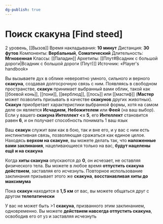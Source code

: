 ```yaml
---
dg-publish: true
---
```

# Поиск скакуна [Find steed]
2 уровень, [[Вызов]]
Время накладывания: **10 минут**
Дистанция: **30 футов**
Компоненты: **Вербальный**, **Соматический**
Длительность: **Мгновенная**
Классы: [[Паладин]]
Архетипы: [[Плут#Всадник с большой дороги|Всадник с большой дороги (Плут)]]
Источник: «Player's handbook»

Вы вызываете дух в облике невероятно умного, сильного и верного **скакуна**, создавая долгосрочную связь с ним. Появляясь в свободном пространстве, **скакун** принимает выбранный вами облик, такой как [[боевой конь]], [[пони]], [[верблюд]], [[лось]] или [[мастиф]] (**Мастер** может позволить призывать в качестве **скакунов** других животных). **Скакун** приобретает характеристики выбранной формы, хотя на самом деле он является **Исчадием**, **Небожителем** или **Феей** (на ваш выбор). Если у вашего **скакуна Интеллект <= 5**, его **Интеллект** становится равен **6**, и он получает способность понимать 1 ваш язык

Ваш **скакун** служит вам как в бою, так и вне его, и у вас с ним есть инстинктивная связь, позволяющая сражаться как единое целое. Находясь **верхом на скакуне**, вы можете делать так, что **наложенные вами заклинания**, нацеливающиеся только на вас, **будут нацелены ещё и на скакуна**

Когда **хиты скакуна** опускаются до **0**, он исчезает, не оставляя физического тела. Вы можете в любое время **отпустить скакуна действием**, заставляя его исчезнуть. Повторное использование заклинания призывает этого же **скакуна**, **восстанавливая хиты до максимума**

Пока **скакун** находится в **1,5 км** от вас, вы можете общаться друг с другом **телепатически**

У вас не может быть >1 **скакуна**, призванного этим заклинанием, одновременно. Вы можете **действием навсегда отпустить скакуна**, освободив его от уз и заставляя исчезнуть